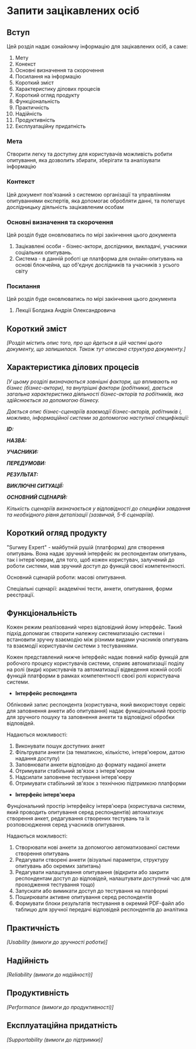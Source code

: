 # Запити зацікавлених осіб

## Вступ
Цей розділ надає ознайомчу інформацію для зацікавлених осіб, а саме:
1) Мету
2) Конекст
3) Основні визначення та скорочення
4) Посилання на інформацію
5) Короткий зміст
6) Характеристику ділових процесів
7) Короткий огляд продукту
8) Функціональність
9) Практичність
10) Надійність
11) Продуктивність
12) Експлуатаційну придатність

### Мета 

Створити легку та доступну для користувачів можливість робити опитування, яка дозволить збирати, зберігати та аналізувати інформацію

### Контекст

Цей документ пов'язаний з системою організації та управлінням опитуваннями експертів, яка допомогає обробляти данні, та полегшує дослідницьку діяльність зацікавленим особам


### Основні визначення та скорочення
Цей розділ буде оновлюватись по мірі закінчення цього документа
1) Зацікавлені особи - бізнес-актори, дослідники, викладачі, учасники соціальних опитувань.
2) Система - в данній роботі це платформа для онлайн-опитувань на основі блокчейна, що об'єднує дослідників та учасників з усього світу

### Посилання
Цей розділ буде оновлюватись по мірі закінчення цього документа
1) Лекції Болдака Андрія Олександровича 


## Короткий зміст

*[Розділ містить опис того, про що йдеться в цій частині цього документу, що залишилася. 
Також тут описана структура документу.]*

## Характеристика ділових процесів

*[У цьому розділі визначаються зовнішні фактори, що впливають на бізнес (бізнес-актори), 
та внутрішні фактори (робітники), дається загальна характеристика діяльності бізнес-акторів 
та робітників, яка здійснюється за допомогою бізнесу.*

*Дається опис бізнес-сценаріїв взаємодії бізнес-акторів, робітників і, можливо, інформаційної системи за допомогою наступної
специфікації:*

   
***ID:***
    
***НАЗВА:***
    
***УЧАСНИКИ:***

***ПЕРЕДУМОВИ:***

***РЕЗУЛЬТАТ:***

***ВИКЛЮЧНІ СИТУАЦІЇ:***

***ОСНОВНИЙ СЦЕНАРІЙ:***

*Кількість сценаріїв визначається у відповідності до специфіки завдання та необхідного 
рівня деталізації (зазвичай, 5-6 сценаріїв).*

## Короткий огляд продукту

"Surwey Expert" - майбутній рушій (платформа) для створення опитувань. Вона надає зручний інтерфейс як респондентам опитувань, так і інтерв'юерам, для того, щоб кожен користувач, залучений до роботи системи, мав зручний доступ до функцій своєї компетентності.

Основний сценарій роботи: масові опитування.

Спеціальні сценарії: академічні тести, анкети, опитування, форми реєстрації.

## Функціональність

Кожен режим реалізований через відповідний йому інтерфейс. Такий підхід допомагає створити належну систематизацію системи і встановити зручну взаємодію між різними видами учасників опитувань та взаємодії користувачім системи з тестуваннями.

Кожен представлений нижче інтерфейс надає повний набір функцій для робочого процесу користувачів системи, сприяє автоматизації поділу на ролі (види) користувачів та автоматизації відведення кожній особі функцій платформи в рамках компетентності своєї ролі користувача системи.

+ **Інтерфейс респондента**

Обліковий запис респондента (користувача, який використовує сервіс для заповнення анкети або опитування) надає функціональний простір для зручного пошуку та заповнення анкети та відповідної обробки відповідей.

Надаються можливості:
1. Виконувати пошук доступних анкет
2. Фільтрувати анкети (за тематикою, кількістю, інтерв'юером, датою надання доступу)
3. Заповнювати анкети відповідно до формату наданої анкети
4. Отримувати стабільний зв'язок з інтерв'юером
5. Надсилати заповнене тестування інтерв'юеру
6. Отримувати стабільний зв'язок з технічною підтримкою платформи

+ **Інтерфейс інтерв'юера**

Фунціональний простір інтерфейсу інтерв'юера (користувача системи, який проводить опитування серед респондентів) автоматизує створення анкет, редагування створених тестувань та їх розповсюдження серед учасників опитування.

Надаються можливості:
1. Створювати нові анкети за допомогою автоматизованої системи створення опитувань
2. Редагувати створені анкети (візуальні параметри, структуру опитувань або окремих запитань)
3. Редагувати налаштування опитування (відкрити або закрити респондентам доступ до відповідей, налаштувати доступний час для проходження тестування тощо)
4. Запускати або вимикати доступ до тестування на платформі
5. Поширювати активне опитування серед респондентів
6. Формувати блоки результатів тестування в окремий PDF-файл або таблицю для зручної передачі відповідей респондентів до аналітика

## Практичність

*[Usability (вимоги до зручності роботи)]*

## Надійність

*[Reliability (вимоги до надійності)]*

## Продуктивність

*[Performance (вимоги до продуктивності)]*

## Експлуатаційна придатність

*[Supportability (вимоги до підтримки)]*
